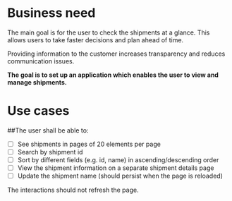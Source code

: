 # Business need

The main goal is for the user to check the shipments at a glance. This allows users to take faster decisions and plan ahead of time.

Providing information to the customer increases transparency and reduces communication issues.

**The goal is to set up an application which enables the user to view and manage shipments.**

# Use cases

##The user shall be able to:
- [ ] See shipments in pages of 20 elements per page
- [ ] Search by shipment id
- [ ] Sort by different fields (e.g. id, name) in ascending/descending order
- [ ] View the shipment information on a separate shipment details page
- [ ] Update the shipment name (should persist when the page is reloaded)

The interactions should not refresh the page.

